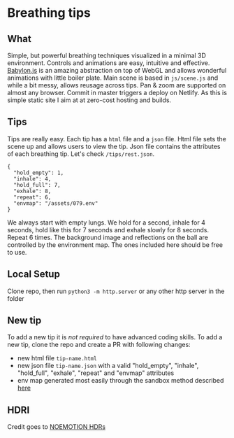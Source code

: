 # Breathing tips

## What
Simple, but powerful breathing techniques visualized in a minimal 3D environment. Controls and animations are easy, intuitive and effective.  [Babylon.js](https://www.babylonjs.com/) is an amazing abstraction on top of WebGL and allows wonderful animations with little boiler plate. Main scene is based in `js/scene.js` and while a bit messy, allows reusage across tips. Pan & zoom are supported on almost any browser.
Commit in master triggers a deploy on Netlify. As this is simple static site I aim at at zero-cost hosting and builds.

## Tips
Tips are really easy. Each tip has a `html` file and a `json` file. Html file sets the scene up and allows users to view the tip. Json file contains the attributes of each breathing tip. Let's check `/tips/rest.json`.
```
{
  "hold_empty": 1,
  "inhale": 4,
  "hold_full": 7,
  "exhale": 8,
  "repeat": 6,
  "envmap": "/assets/079.env"
}
```
We always start with empty lungs. We hold for a second, inhale for 4 seconds, hold like this for 7 seconds and exhale slowly for 8 seconds. Repeat 6 times. The background image and reflections on the ball are controlled by the environment map. The ones included here should be free to use.

## Local Setup
Clone repo, then run `python3 -m http.server` or any other http server in the folder

## New tip
To add a new tip it is *not required* to have advanced coding skills. To add a new tip, clone the repo and create a PR with following changes:
- new html file `tip-name.html`
- new json file `tip-name.json` with a valid "hold_empty", "inhale", "hold_full", "exhale", "repeat" and "envmap" attributes
- env map generated most easily through the sandbox method described [here](https://doc.babylonjs.com/how_to/use_hdr_environment#sandbox)

## HDRI
Credit goes to [NOEMOTION HDRs](http://noemotionhdrs.net)